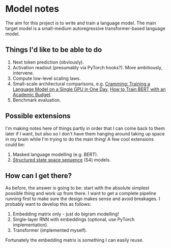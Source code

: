 # Model notes
The aim for this project is to write and train a language model. The main target model is a small-medium autoregressive transformer-based language model.

## Things I'd like to be able to do
1. Next token prediction (obviously).
2. Activation readout (presumably via PyTorch hooks?). More ambitiously, intervene.
3. Compute low-level scaling laws.
4. Small-scale architectural comparisons, e.g. [Cramming: Training a Language Model on a Single GPU in One Day](https://arxiv.org/abs/2212.14034), [How to Train BERT with an Academic Budget](https://arxiv.org/abs/2104.07705).
5. Benchmark evaluation.

## Possible extensions
I'm making notes here of things partly in order that I can come back to them later if I want, but also so I don't have them hanging around taking up space in my brain while I'm trying to do the main thing! A few cool extensions could be:
1. Masked language modelling (e.g. BERT).
2. [Structured state space sequence](https://arxiv.org/abs/2111.00396) (S4) models.

## How can I get there?
As before, the answer is going to be: start with the absolute simplest possible thing and work up from there. I want to get a complete pipeline running first to make sure the design makes sense and avoid breakages. I probably want to develop this as follows:
1. Embedding matrix only - just do bigram modelling!
2. Single-layer RNN with embeddings (optional, use PyTorch implementation).
3. Transformer (implemented myself).

Fortunately the embedding matrix is something I can easily reuse.